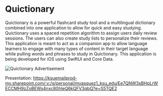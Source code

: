 # Quictionary
Quictionary is a powerful flashcard study tool and a multilingual dictionary combined into one application to allow for quick and easy studying. Quictionary uses a spaced repetition algorithm to assign users daily review sessions. The users can also create study lists to personalize their reviews. This application is meant to act as a companion app to allow language learners to engage with many types of content in their target language while pulling words and phrases to study in Quictionary. This application is being developed for iOS using SwiftUI and Core Data. 

![Quictionary Advertisement](https://github.com/mvasquez1-ksu/quictionary/assets/39408535/496bdcca-f8c4-4f30-a495-6956bd8e501c)

Presentation:
https://ksuemailprod-my.sharepoint.com/:v:/g/personal/mvasquez1_ksu_edu/Ee7QNW3sBHpLrWECCMH9zZoBEWs4nxc80hIeQ6kQFV3qbQ?e=S5TQE2
